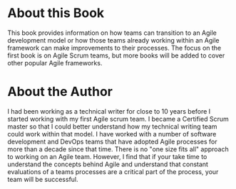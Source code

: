 # About this Book

This book provides information on how teams can transition to an Agile development model or how those teams already working within an Agile framework can make improvements to their processes. The focus on the first book is on Agile Scrum teams, but more books will be added to cover other popular Agile frameworks.


# About the Author

I had been working as a technical writer for close to 10 years before I started working with my first Agile scrum team. I became a Certified Scrum master so that I could better understand how my technical writing team could work within that model. I have worked with a number of software development and DevOps teams that have adopted Agile processes for more than a decade since that time. There is no "one size fits all" approach to working on an Agile team. However, I find that if your take time to understand the concepts behind Agile and understand that constant evaluations of a teams processes are a critical part of the process, your team will be successful.

